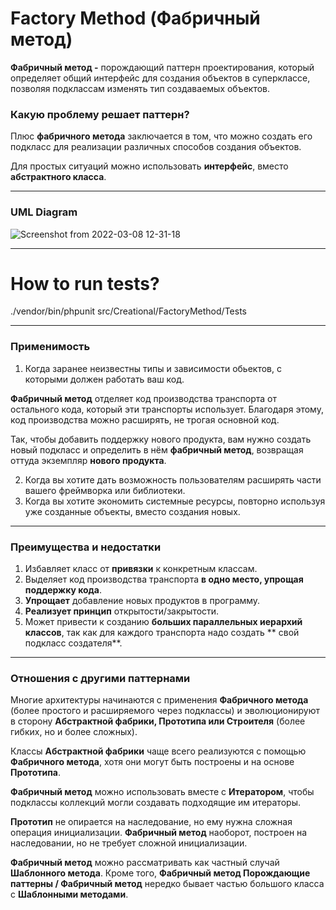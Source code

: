 # Factory Method (Фабричный метод)

**Фабричный метод -** порождающий паттерн проектирования, который определяет общий интерфейс для создания объектов в
суперклассе, позволяя подклассам изменять тип создаваемых объектов.

### Какую проблему решает паттерн?

Плюс **фабричного метода** заключается в том, что можно создать его подкласс для реализации различных способов создания объектов.

Для простых ситуаций можно использовать **интерфейс**, вместо **абстрактного класса**.

---

### UML Diagram
![Screenshot from 2022-03-08 12-31-18](https://user-images.githubusercontent.com/50992188/157188540-08937594-9e4b-4270-994c-9466e0a340c8.png)

---

# How to run tests?
./vendor/bin/phpunit src/Creational/FactoryMethod/Tests

---

### Применимость

1. Когда заранее неизвестны типы и зависимости обьектов, с которыми должен работать ваш код.

**Фабричный метод** отделяет код производства транспорта от остального кода, который эти транспорты использует.
Благодаря этому, код производства можно расширять, не трогая основной код.

Так, чтобы добавить поддержку нового продукта, вам нужно создать новый подкласс и определить в нём **фабричный метод**,
возвращая оттуда экземпляр **нового продукта**.

2. Когда вы хотите дать возможность пользователям расширять части вашего фреймворка или библиотеки.
3. Когда вы хотите экономить системные ресурсы, повторно используя уже созданные объекты, вместо создания новых.

---

### Преимущества и недостатки

1. Избавляет класс от **привязки** к конкретным классам.
2. Выделяет код производства транспорта **в одно место, упрощая поддержку кода**.
3. **Упрощает** добавление новых продуктов в программу.
4. **Реализует принцип** открытости/закрытости.
5. Может привести к созданию **больших параллельных иерархий классов**, так как для каждого транспорта надо создать **
   свой подкласс создателя**.

---

### Отношения с другими паттернами

Многие архитектуры начинаются с применения **Фабричного метода** (более простого и расширяемого через подклассы)
и эволюционируют в сторону **Абстрактной фабрики, Прототипа или Строителя** (более гибких, но и более сложных).

Классы **Абстрактной фабрики** чаще всего реализуются с помощью **Фабричного метода**, хотя они могут быть построены и
на основе **Прототипа**.

**Фабричный метод** можно использовать вместе с
**Итератором**, чтобы подклассы коллекций могли создавать подходящие им итераторы.

**Прототип** не опирается на наследование, но ему нужна сложная операция инициализации. **Фабричный метод**
наоборот, построен на наследовании, но не требует сложной инициализации.

**Фабричный метод** можно рассматривать как частный случай **Шаблонного метода**. Кроме того, **Фабричный метод
Порождающие паттерны / Фабричный метод**
нередко бывает частью большого класса с **Шаблонными методами**.
